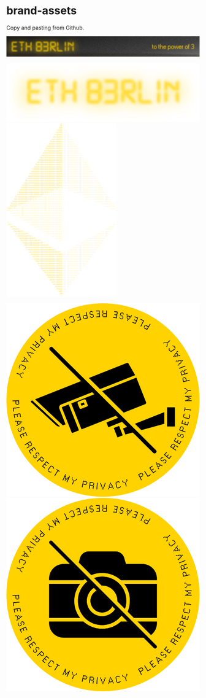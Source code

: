 # brand-assets
Copy and pasting from Github.

[![header-condensed](./header-condensed.png)](./header-condensed.png)

[![ethberlin-wordmark-with-glow](./ethberlin-wordmark-with-glow.png)](./ethberlin-wordmark-with-glow.png)
[![ethberlin-diamond](./ethberlin-diamond.png)](./ethberlin-diamond.png)

[![sticker-no-camera](./sticker-no-camera.png)](./sticker-no-camera.png)
[![sticker-no-photo](./sticker-no-photo.png)](./sticker-no-photo.png)
